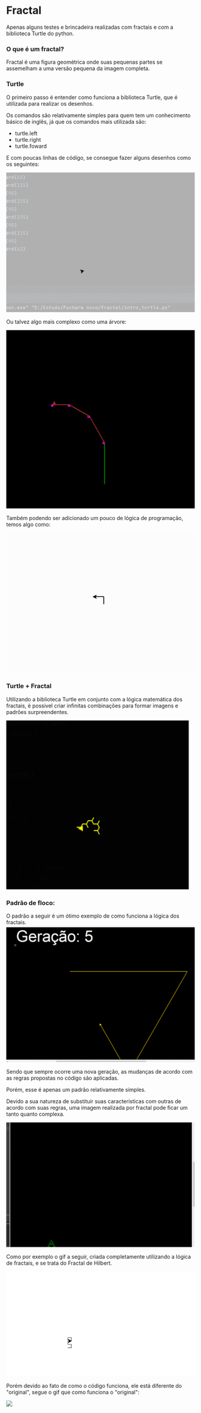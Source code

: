 # Fractal
Apenas alguns testes e brincadeira realizadas com fractais 
e com a biblioteca Turtle do python.

### O que é um fractal?
Fractal é uma figura geométrica onde suas pequenas partes 
se assemelham a uma versão pequena da imagem completa.

### Turtle
O primeiro passo é entender como funciona a biblioteca Turtle,
que é utilizada para realizar os desenhos.

Os comandos são relativamente simples para quem tem um conhecimento 
básico de inglês, já que os comandos mais utilizada são:
- turtle.left
- turtle.right
- turtle.foward

E com poucas linhas de código, se consegue fazer alguns desenhos como
os seguintes:

<img src="rsc/gif-estrela.gif">

Ou talvez algo mais complexo como uma árvore:

<img src="rsc/fractal-arvore.gif">

Também podendo ser adicionado um pouco de lógica de programação, temos algo como:

<img src="rsc/gif-espiral-quadrada.gif">

### Turtle + Fractal

Utilizando a biblioteca Turtle em conjunto com a lógica matemática dos 
fractais, é possivel criar infinitas combinações para formar imagens e 
padrões surpreendentes.

<img src="rsc/gif-fractal-Hexagonal.gif">

### Padrão de floco: 

O padrão a seguir é um ótimo exemplo de como funciona a lógica dos fractais.
<img src="rsc/fractal-floco.gif">

Sendo que sempre ocorre uma nova geração, as mudanças de acordo com as 
regras propostas no código são aplicadas.

Porém, esse é apenas um padrão relativamente simples.

Devido a sua natureza de substituir suas caracteristicas com outras de 
acordo com suas regras, uma imagem realizada por fractal pode ficar um 
tanto quanto complexa.

<img src="rsc/gif-fractal-piramidal.gif">

Como por exemplo o gif a seguir, criada completamente
utilizando a lógica de fractais, e se trata do Fractal de Hilbert.

<img src="rsc/gif-hilbert.gif">

Porém devido ao fato de como o código funciona, ele está diferente do "original",
segue o gif que como funciona o "original":

<img src="rsc/gif-hilbert-2.gif">